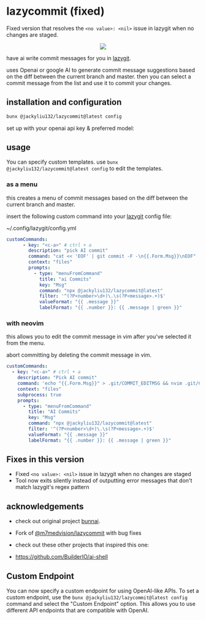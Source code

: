 # lazycommit (fixed)

Fixed version that resolves the `<no value>: <nil>` issue in lazygit when no changes are staged.

<p align="center">
  <img src="https://github.com/chhoumann/bunnai/assets/29108628/1ec69e68-7d5e-4a4d-b4d6-56e202e1c54c">
</p>

have ai write commit messages for you in [lazygit](https://github.com/jesseduffield/lazygit).

uses Openai or google AI to generate commit message suggestions based on the diff between the current branch and master.
then you can select a commit message from the list and use it to commit your changes.

## installation and configuration

```sh
bunx @jackyliu132/lazycommit@latest config
```

set up with your openai api key & preferred model:

## usage

You can specify custom templates. use `bunx @jackyliu132/lazycommit@latest config` to edit the templates.

### as a menu

this creates a menu of commit messages based on the diff between the current branch and master.

insert the following custom command into your [lazygit](https://github.com/jesseduffield/lazygit) config file:

~/.config/lazygit/config.yml
```yaml
customCommands:
      - key: "<c-a>" # ctrl + a
        description: "pick AI commit"
        command: "cat << 'EOF' | git commit -F -\n{{.Form.Msg}}\nEOF"
        context: "files"
        prompts:
          - type: "menuFromCommand"
            title: "ai Commits"
            key: "Msg"
            command: "npx @jackyliu132/lazycommit@latest"
            filter: '^(?P<number>\d+)\.\s(?P<message>.+)$'
            valueFormat: "{{ .message }}"
            labelFormat: "{{ .number }}: {{ .message | green }}"
```

### with neovim

this allows you to edit the commit message in vim after you've selected it from the menu.

abort committing by deleting the commit message in vim.

```yaml
customCommands:
  - key: "<c-a>" # ctrl + a
    description: "Pick AI commit"
    command: 'echo "{{.Form.Msg}}" > .git/COMMIT_EDITMSG && nvim .git/COMMIT_EDITMSG && [ -s .git/COMMIT_EDITMSG ] && git commit -F .git/COMMIT_EDITMSG || echo "Commit message is empty, commit aborted."'
    context: "files"
    subprocess: true
    prompts:
      - type: "menuFromCommand"
        title: "AI Commits"
        key: "Msg"
        command: "npx @jackyliu132/lazycommit@latest"
        filter: '^(?P<number>\d+)\.\s(?P<message>.+)$'
        valueFormat: "{{ .message }}"
        labelFormat: "{{ .number }}: {{ .message | green }}"
```

## Fixes in this version

- Fixed `<no value>: <nil>` issue in lazygit when no changes are staged
- Tool now exits silently instead of outputting error messages that don't match lazygit's regex pattern

## acknowledgements

- check out original project [bunnai](https://github.com/chhoumann/bunnai).
- Fork of [@m7medvision/lazycommit](https://github.com/m7medvision/lazycommit) with bug fixes
- check out these other projects that inspired this one:

- https://github.com/BuilderIO/ai-shell

## Custom Endpoint

You can now specify a custom endpoint for using OpenAI-like APIs. To set a custom endpoint, use the `bunx @jackyliu132/lazycommit@latest config` command and select the "Custom Endpoint" option. This allows you to use different API endpoints that are compatible with OpenAI.
